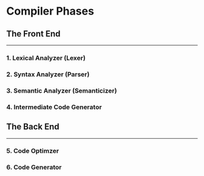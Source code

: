 # Compiler Phases
## The Front End
---
### 1. Lexical Analyzer (Lexer)
### 2. Syntax Analyzer (Parser)
### 3. Semantic Analyzer (Semanticizer)
### 4. Intermediate Code Generator
## The Back End
---
### 5. Code Optimzer
### 6. Code Generator

[//]: # (In the case that I forget why I'm making this, just remember why:)
[//]: #  (- spreadsheets are not really for learning.)
[//]: #  (- general purpose programming languages are limited.)
[//]: #  (- calculators are semi-impractical.)